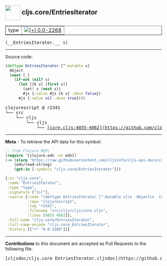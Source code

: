 ## <img width="48px" valign="middle" src="http://i.imgur.com/Hi20huC.png"> cljs.core/EntriesIterator

 <table border="1">
<tr>

<td>type</td>
<td><a href="https://github.com/cljsinfo/cljs-api-docs/tree/0.0-2268"><img valign="middle" alt="[+] 0.0-2268" src="https://img.shields.io/badge/+-0.0--2268-lightgrey.svg"></a> </td>
</tr>
</table>

 <samp>
(__EntriesIterator.__ s)<br>
</samp>

---





Source code:

```clj
(deftype EntriesIterator [^:mutable s]
  Object
  (next [_]
    (if-not (nil? s)
      (let [[k v] (first s)]
        (set! s (next s))
        #js {:value #js [k v] :done false})
      #js {:value nil :done true})))
```

 <pre>
clojurescript @ r2341
└── src
    └── cljs
        └── cljs
            └── <ins>[core.cljs:4855-4862](https://github.com/clojure/clojurescript/blob/r2341/src/cljs/cljs/core.cljs#L4855-L4862)</ins>
</pre>


---

__Meta__ - To retrieve the API data for this symbol:

```clj
;; from Clojure REPL
(require '[clojure.edn :as edn])
(-> (slurp "https://raw.githubusercontent.com/cljsinfo/cljs-api-docs/catalog/cljs-api.edn")
    (edn/read-string)
    (get-in [:symbols "cljs.core/EntriesIterator"]))
```

```clj
{:ns "cljs.core",
 :name "EntriesIterator",
 :type "type",
 :signature ["[s]"],
 :source {:code "(deftype EntriesIterator [^:mutable s]\n  Object\n  (next [_]\n    (if-not (nil? s)\n      (let [[k v] (first s)]\n        (set! s (next s))\n        #js {:value #js [k v] :done false})\n      #js {:value nil :done true})))",
          :repo "clojurescript",
          :tag "r2341",
          :filename "src/cljs/cljs/core.cljs",
          :lines [4855 4862]},
 :full-name "cljs.core/EntriesIterator",
 :full-name-encode "cljs.core_EntriesIterator",
 :history [["+" "0.0-2268"]]}

```

---

__Contributions__ to this document are accepted as Pull Requests to the following file:

 <pre>
[cljsdoc/cljs.core_EntriesIterator.cljsdoc](https://github.com/cljsinfo/cljs-api-docs/blob/master/cljsdoc/cljs.core_EntriesIterator.cljsdoc)
</pre>

